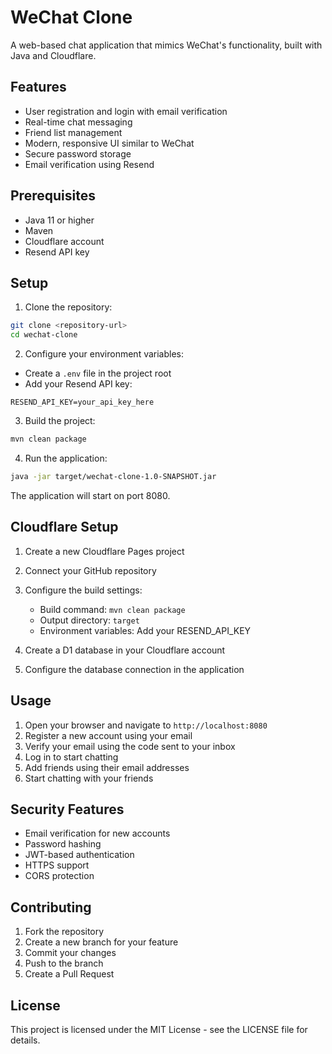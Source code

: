 # WeChat Clone

A web-based chat application that mimics WeChat's functionality, built with Java and Cloudflare.

## Features

- User registration and login with email verification
- Real-time chat messaging
- Friend list management
- Modern, responsive UI similar to WeChat
- Secure password storage
- Email verification using Resend

## Prerequisites

- Java 11 or higher
- Maven
- Cloudflare account
- Resend API key

## Setup

1. Clone the repository:
```bash
git clone <repository-url>
cd wechat-clone
```

2. Configure your environment variables:
- Create a `.env` file in the project root
- Add your Resend API key:
```
RESEND_API_KEY=your_api_key_here
```

3. Build the project:
```bash
mvn clean package
```

4. Run the application:
```bash
java -jar target/wechat-clone-1.0-SNAPSHOT.jar
```

The application will start on port 8080.

## Cloudflare Setup

1. Create a new Cloudflare Pages project
2. Connect your GitHub repository
3. Configure the build settings:
   - Build command: `mvn clean package`
   - Output directory: `target`
   - Environment variables: Add your RESEND_API_KEY

4. Create a D1 database in your Cloudflare account
5. Configure the database connection in the application

## Usage

1. Open your browser and navigate to `http://localhost:8080`
2. Register a new account using your email
3. Verify your email using the code sent to your inbox
4. Log in to start chatting
5. Add friends using their email addresses
6. Start chatting with your friends

## Security Features

- Email verification for new accounts
- Password hashing
- JWT-based authentication
- HTTPS support
- CORS protection

## Contributing

1. Fork the repository
2. Create a new branch for your feature
3. Commit your changes
4. Push to the branch
5. Create a Pull Request

## License

This project is licensed under the MIT License - see the LICENSE file for details. 